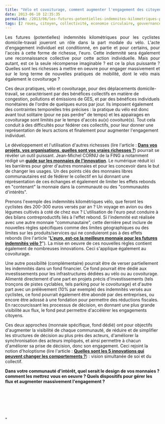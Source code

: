 ```yaml
---
title: "Vélo et covoiturage, comment augmenter l'engagement des citoyens ?"
date: 2013-06-10 12:35:35
permalink: /2013/06/les-futures-potentielles-indemnites-kilometriques-pour-les-cyclistes-domicile-travail-joueront-un-role-dans-la-part-moda.html
tags: [2 roues, citoyen, collectivité, economie circulaire, gouvernance, holoptisme, management de la mobilité, mode doux, monnaie complémentaire, philanthropie, vélo]
---
```


<p style="text-align: justify">Les futures (potentielles) indemnités kilométriques pour les cyclistes domicile-travail joueront un rôle dans la part modale du vélo. L'acte d'engagement individuel est conditionné, en partie et pour certains, pour l'accès à cette forme de richesse, l'euro. Cette indemnité sera également une reconnaissance collective pour cette action individuelle. Mais pour autant, est ce la seule récompense imaginable ? est ce la plus puissante ? Quelles sont les richesses à mettre en oeuvre pour engager massivement et sur le long terme de nouvelles pratiques de mobilité, dont le vélo mais également le covoiturage ? </p>  <!--more-->        <span style="text-align: justify">Ces deux pratiques, vélo et covoiturage, pour des déplacements domicile-travail, se caractérisent par des bénéfices collectifs en matière de congestion, pollutions et émissions de GES, et par des bénéfices individuels monétaires de l'ordre de quelques euros par jour. Ils imposent également des contraintes temporelles très précises : la pratique du vélo est donc avant tout solitaire (pour ne pas perdre" de temps) et les appairages en covoiturage sont limités par le temps d'accès au(x) covoituré(s). Tout cela conduit à des difficultés pour fédérer ces collectifs, pour leur donner une représentation de leurs actions et finalement pour augmenter l'engagement individuel. </span> <p style=""text-align: justify"">Le développement et l'utilisation d'autres richesses (lire l'article : <strong><a href="https://gabrielplassat.github.io/transportsdufutur/2013/05/quelles-sont-vos-vraies-richesses-.html"" target=""_blank"">Dans vos projets, vos organisations, quelles sont vos vraies richesses ?</a></strong>) pourrait se révéler un outil puissant. Jean-Michel CORNU de la FING a notamment rédigé un <strong><a href="https://gabrielplassat.github.io/transportsdufutur/2012/03/innovations-monnaies-les-problemes-complexes-ne-seront-jamais-resolues-par-des-solutions-simples.html"" target=""_blank"">guide sur les monnaies de l'innovation</a></strong>. Le numérique réduit ici les barrières pour gérer d'autres monnaies et pour les concevoir dans le but de changer les usages. Un des points clés des monnaies libres communautaires est de fédérer le collectif en lui donnant une réprésentation de ces échanges et également de limiter les effets rebonds en "contenant" la monnaie dans la communauté ou des "communautés d'intérêts". </p> <p style=""text-align: justify"">Prenons l'exemple des indemnités kilométriques vélo, que feront les cyclistes des 200-300 euros versés par an ? Un voyage en avion ou des légumes cultivés à coté de chez eux ? L'utilisation de l'euro peut conduire à des bilans contreproductifs liés à l'effet rebond. Si l'indemnité est réalisée avec une autre monnaie "communautaire", cette dernière peut inclure de nouvelles règles spécifiques comme des limites géographiques ou des limites sur les produits/services qui ne conduieront pas à des effets rebonds (lire l'article "<strong><a href="https://gabrielplassat.github.io/transportsdufutur/2012/11/l-est-ce-la-meilleure-monnaie-pour-les-futures-potentielles-indemnites-velo.html"" target=""_blank"">L'euro, est-ce la meilleure monnaie pour les futures indemnités vélo ?</a></strong>"). La mise en oeuvre de ces nouvelles règles contient également de nombreuses innovations. Ceci s'applique également au covoiturage. </p> <p style=""text-align: justify"">Une autre possibilité (complémentaire) pourrait être de verser partiellement les indemnités dans un fond financier. Ce fond pourrait être dédié aux investissements pour les infrastructures dédiées au vélo ou au covoiturage. Alimenté directement d'une part en projets précis d'investissements (tels tronçons de pistes cyclables, tels parking pour le covoiturage) et d'autre part avec un prélèvement (10% par exemple) des indemnités versés aux cyclistes, ce fond pourrait également être abondé par des entreprises, ou encore être adossé à une fondation pour permettre des réductions fiscales. En raccourcissant les processus de décision, en donnant une plus grande visibilité aux flux, le fond peut permettre d'accélérer les engagements citoyens.</p> <p style=""text-align: justify"">Ces deux approches (monnaie spécifique, fond dédié) ont pour objectifs d'augmenter la visibilité de chaque communauté, de réduire et de simplifier les structures de décision au plus près des acteurs, d'améliorer la synchronisation des acteurs impliqués, et ainsi permettre à chacun d'améliorer sa prise de décision, donc son engagement. Ceci rejoint la notion d'holoptisme (lire l'article : <strong><a href="https://gabrielplassat.github.io/transportsdufutur/2011/09/transports-mobilites-quelles-sont-les-5-innovations-qui-peuvent-changer-les-comportements.html"" target=""_blank"">Quelles sont les 5 innovations qui peuvent changer les comportements ?</a></strong>) : vision simultanée de soi et du collectif.</p> <p style=""text-align: justify""><strong>Dans votre communauté d'intérêt, quel serait le design de vos monnaies ? comment les mettrez vous en oeuvre ? Quels dispositifs pour gérer les flux et augmenter massivement l'engagement ?</strong></p> <p style=""text-align: justify""> </p> <p style=""text-align: justify""> </p> <p style=""text-align: justify""> </p>"
